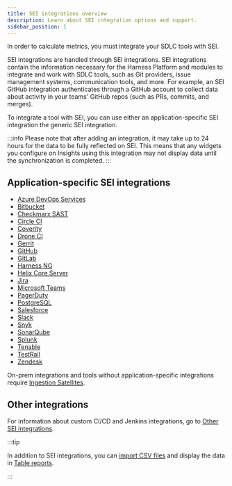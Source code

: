 ```yaml
---
title: SEI integrations overview
description: Learn about SEI integration options and support.
sidebar_position: 1
---
```


In order to calculate metrics, you must integrate your SDLC tools with SEI.

SEI integrations are handled through SEI integrations. SEI integrations contain the information necessary for the Harness Platform and modules to integrate and work with SDLC tools, such as Git providers, issue management systems, communication tools, and more. For example, an SEI GitHub integration authenticates through a GitHub account to collect data about activity in your teams' GitHub repos (such as PRs, commits, and merges).

To integrate a tool with SEI, you can use either an application-specific SEI integration the generic SEI integration.

:::info
Please note that after adding an integration, it may take up to 24 hours for the data to be fully reflected on SEI. This means that any widgets you configure on Insights using this integration may not display data until the synchronization is completed.
:::

## Application-specific SEI integrations

* [Azure DevOps Services](./automated-integrations/sei-integration-azure-devops)
* [Bitbucket](./automated-integrations/sei-integration-bitbucket)
* [Checkmarx SAST](./other-integrations/sei-integration-checkmarx)
* [Circle CI](./automated-integrations/sei-integration-circleci)
* [Coverity](./other-integrations/sei-integration-coverity)
* [Drone CI](./automated-integrations/sei-integration-droneci)
* [Gerrit](./other-integrations/sei-integration-gerrit)
* [GitHub](./automated-integrations/sei-integration-github)
* [GitLab](./automated-integrations/sei-integration-gitlab)
* [Harness NG](./automated-integrations/sei-integration-harnessng)
* [Helix Core Server](./other-integrations/sei-integration-helix)
* [Jira](./automated-integrations/sei-integration-jira)
* [Microsoft Teams](./other-integrations/sei-integration-ms-teams)
* [PagerDuty](./other-integrations/sei-integration-pagerduty)
* [PostgreSQL](./other-integrations/sei-integration-postgresql)
* [Salesforce](./other-integrations/sei-integration-salesforce)
* [Slack](./other-integrations/sei-integration-slack)
* [Snyk](./other-integrations/sei-integration-snyk)
* [SonarQube](./automated-integrations/sei-integration-sonarqube)
* [Splunk](./other-integrations/sei-integration-splunk)
* [Tenable](./other-integrations/sei-integration-tenable)
* [TestRail](./automated-integrations/sei-integration-testrail)
* [Zendesk](./other-integrations/sei-integration-zendesk)

On-prem integrations and tools without application-specific integrations require [Ingestion Satellites](../sei-ingestion-satellite/satellite-overview).

## Other integrations

For information about custom CI/CD and Jenkins integrations, go to [Other SEI integrations](./other-integrations/sei-integration-checkmarx).

:::tip

In addition to SEI integrations, you can [import CSV files](../sei-propels-scripts/tables) and display the data in [Table reports](../sei-propels-scripts/table-reports).

:::

